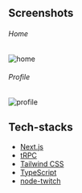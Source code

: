 <h2>Screenshots</h2>

###### Home

![home](https://user-images.githubusercontent.com/16352856/187991589-e142126b-8975-4dcf-8829-d354bc71ba85.png)

###### Profile

![profile](https://user-images.githubusercontent.com/16352856/187991597-bf8834f3-f47e-465a-97e2-d0dfabc21dca.png)

<h2>Tech-stacks</h2>

- [Next.js](https://nextjs.org)
- [tRPC](https://trpc.io)
- [Tailwind CSS](https://tailwindcss.com)
- [TypeScript](https://typescriptlang.org)
- [node-twitch](https://www.npmjs.com/package/node-twitch)
